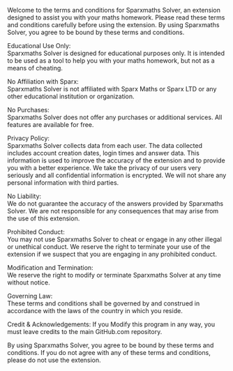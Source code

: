 Welcome to the terms and conditions for Sparxmaths Solver, an extension designed to assist you with your maths homework. Please read these terms and conditions carefully before using the extension. By using Sparxmaths Solver, you agree to be bound by these terms and conditions.

Educational Use Only:  
Sparxmaths Solver is designed for educational purposes only. It is intended to be used as a tool to help you with your maths homework, but not as a means of cheating.


No Affiliation with Sparx:  
Sparxmaths Solver is not affiliated with Sparx Maths or Sparx LTD or any other educational institution or organization.


No Purchases:  
Sparxmaths Solver does not offer any purchases or additional services. All features are available for free.


Privacy Policy:  
Sparxmaths Solver collects data from each user. The data collected includes account creation dates, login times and answer data. This information is used to improve the accuracy of the extension and to provide you with a better experience. We take the privacy of our users very seriously and all confidential information is encrypted. We will not share any personal information with third parties.


No Liability:  
We do not guarantee the accuracy of the answers provided by Sparxmaths Solver. We are not responsible for any consequences that may arise from the use of this extension.

Prohibited Conduct:  
You may not use Sparxmaths Solver to cheat or engage in any other illegal or unethical conduct. We reserve the right to terminate your use of the extension if we suspect that you are engaging in any prohibited conduct.


Modification and Termination:  
We reserve the right to modify or terminate Sparxmaths Solver at any time without notice.

Governing Law:  
These terms and conditions shall be governed by and construed in accordance with the laws of the country in which you reside.

Credit & Acknowledgements:
If you Modify this program in any way, you must leave credits to the main GitHub.com repository.

By using Sparxmaths Solver, you agree to be bound by these terms and conditions. If you do not agree with any of these terms and conditions, please do not use the extension.
